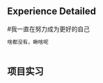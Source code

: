 ## Experience Detailed
#我一直在努力成为更好的自己
```markdown
啥都没有，瞅啥呢
```				
                                  	
	                                              	
```markdown

```
## 项目实习

```markdown

```
```markdown	
	
```
